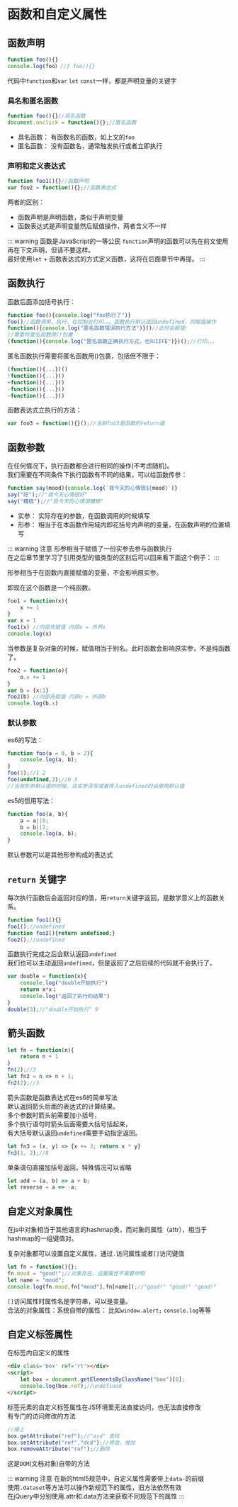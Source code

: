 # 函数和自定义属性

## 函数声明

```js
function foo(){}
console.log(foo）//ƒ foo(){}
```

代码中`function`和`var` `let` `const`一样，都是声明变量的关键字

### 具名和匿名函数

```js
function foo(){}//具名函数
document.onclick = function(){};//匿名函数
```

- 具名函数： 有函数名的函数，如上文的`foo`
- 匿名函数： 没有函数名，通常触发执行或者立即执行

### 声明和定义表达式

```js
function foo1(){}//函数声明
var foo2 = function(){};//函数表达式
```

两者的区别： 

- 函数声明是声明函数，类似于声明变量
- 函数表达式是声明变量然后赋值操作，两者含义不一样

::: warning 函数是JavaScript的一等公民
`function`声明的函数可以先在前文使用再在下文声明，但请不要这样。    
最好使用`let` + 函数表达式的方式定义函数，这将在后面章节中再提。
:::




## 函数执行

函数后面添加括号执行：

```js
function foo(){console.log("foo执行了")}
foo()//函数调用，执行，在控制台打印。。。函数执行默认返回undefined，同赋值操作
function(){console.log("匿名函数错误执行方法")}()//此时会报错: 
//需要将匿名函数用()包裹
(function(){console.log("匿名函数正确执行方式，也叫IIFE")})();//打印。。。
```

匿名函数执行需要将匿名函数用()包裹，包括但不限于：

```js
(function(){...})()
!function(){...}()
+function(){...}()
-function(){...}()
~function(){...}()
```

函数表达式立执行的方法：

```js
var foo3 = function(){}();//当前foo3是函数的return值
```



## 函数参数

在任何情况下，执行函数都会进行相同的操作(不考虑随机)。    
我们需要在不同条件下执行函数有不同的结果，可以给函数传参：

```js
function say(mood){console.log(`我今天的心情很${mood}`)}
say("好");//"我今天心情很好"
say("糟糕");//"我今天的心情很糟糕"
```

- 实参： 实际存在的参数，在函数调用的时候填写
- 形参： 相当于在本函数作用域内即花括号内声明的变量，在函数声明的位置填写

::: warning 注意
形参相当于赋值了一份实参去参与函数执行    
在之后章节里学习了引用类型的值类型的区别后可以回来看下面这个例子：
:::

形参相当于在函数内直接赋值的变量，不会影响原实参。

即现在这个函数是一个纯函数。

```js
foo1 = function(x){
    x += 1
}
var x = 1
foo1(x) //内部先赋值 内部x = 外界x
console.log(x)
```

当参数是复杂对象的时候，赋值相当于别名。此时函数会影响原实参，不是纯函数了。

```js
foo2 = function(o){
    o.x += 1
}
var b = {x:1}
foo2(b) //内部先赋值 内部o = 外部b
console.log(b.x)
```




### 默认参数

es6的写法：

```js
function foo(a = 0, b = 2){
    console.log(a, b);
}
foo(1);//1 2
foo(undefined,3);//0 3
//当有形参默认值的时候，且实参没写或者传入undefined时会使用默认值
```

es5的惯用写法：

```js
function foo(a, b){
    a = a||0;
    b = b||2;
    console.log(a, b);
}
```

默认参数可以是其他形参构成的表达式



## `return` 关键字

每次执行函数后会返回对应的值，用`return`关键字返回，是数学意义上的函数关系。

```js
function foo1(){}
foo1();//undefined
function foo2(){return undefined;}
foo2();//undefined
```

函数执行完成之后会默认返回`undefined`    
我们也可以主动返回`undefined`，但是返回了之后后续的代码就不会执行了。

```js
var double = function(x){
    console.log("double开始执行")
    return x*x；
    console.log("返回了执行的结果")
}
double(3);//"double开始执行" 9
```



## 箭头函数

```js
let fn = function(n){
    return n + 1
}
fn(2);//3
let fn2 = n => n + 1;
fn2(2);//3
```

箭头函数是函数表达式在es6的简单写法    
默认返回箭头后面的表达式的计算结果。    
多个参数时箭头前需要加小括号，    
多个执行语句时箭头后面需要大括号括起来，    
有大括号默认返回`undefined`需要手动指定返回。

```js
let fn3 = (x, y) => {x += 3; return x * y}
fn3(1, 2);//8
```

单条语句直接加括号返回，特殊情况可以省略

```js
let add = (a, b) => a + b;
let reverse = a => -a;
```



## 自定义对象属性

在js中对象相当于其他语言的hashmap类，而对象的属性（attr），相当于hashmap的一组键值对。

复杂对象都可以设置自定义属性，通过`.`访问属性或者`[]`访问键值

```js
let fn = function(){};
fn.mood = "good!";//对象存在，设置属性不需要申明
let name = "mood";
console.log(fn.mood,fn["mood"],fn[name]);//"good!" "good!" "good!"
```

`[]`访问属性时属性名是字符串，可以是变量。    
合法的对象属性：系统自带的属性： 比如`window.alert;` `console.log`等等



## 自定义标签属性

在标签内自定义的属性

```html
<div class='box' ref='rt'></div>
<script>
	let box = document.getElementsByClassName("box")[0];
    console.log(box.ref);//undefined
</script>
```

标签元素的自定义标签属性在JS环境里无法直接访问，也无法直接修改    
有专门的访问修改的方法

```js
//接上
box.getAttribute("ref");//"asd" 查找
box.setAttribute("ref","dcd");//修改，增加
box.removeAttribute("ref");//删除
```

这是`DOM`(文档对象)自带的方法

::: warning 注意
在新的html5规范中，自定义属性需要带上`data-`的前缀    
使用`.dataset`等方法可以操作新规范下的属性，旧方法依然有效    
在jQuery中分别使用.attr和.data方法来获取不同规范下的属性
:::